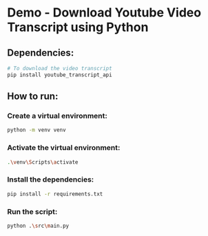 # Demo - Download Youtube Video Transcript using Python

## Dependencies:

```bash
# To download the video transcript
pip install youtube_transcript_api
```



## How to run:


### Create a virtual environment:

```bash
python -m venv venv
```


### Activate the virtual environment:

```bash
.\venv\Scripts\activate
```

### Install the dependencies:

```bash
pip install -r requirements.txt
```


### Run the script:

```bash
python .\src\main.py
```
